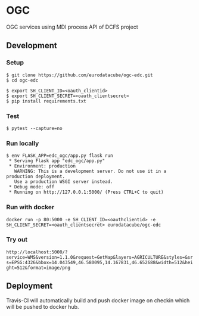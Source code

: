 # OGC

OGC services using MDI process API of DCFS project

## Development

### Setup
```
$ git clone https://github.com/eurodatacube/ogc-edc.git
$ cd ogc-edc

$ export SH_CLIENT_ID=<oauth_clientid>
$ export SH_CLIENT_SECRET=<oauth_clientsecret>
$ pip install requirements.txt
```

### Test
```
$ pytest --capture=no
```

### Run locally
```
$ env FLASK_APP=edc_ogc/app.py flask run
 * Serving Flask app "edc_ogc/app.py"
 * Environment: production
   WARNING: This is a development server. Do not use it in a production deployment.
   Use a production WSGI server instead.
 * Debug mode: off
 * Running on http://127.0.0.1:5000/ (Press CTRL+C to quit)
```

### Run with docker
`docker run -p 80:5000 -e SH_CLIENT_ID=<oauthclientid> -e SH_CLIENT_SECRET=<oauth_clientsecret> eurodatacube/ogc-edc`

### Try out
`http://localhost:5000/?service=WMS&version=1.1.0&request=GetMap&layers=AGRICULTURE&styles=&srs=EPSG:4326&bbox=14.043549,46.580095,14.167831,46.652688&width=512&height=512&format=image/png`
 
## Deployment

Travis-CI will automatically build and push docker image on checkin which will be pushed to docker hub.
